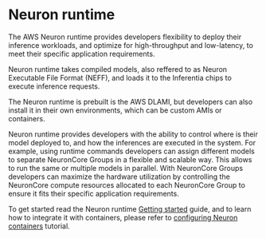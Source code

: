# Neuron runtime


The AWS Neuron runtime provides developers flexibility to deploy their inference workloads, and optimize for high-throughput and low-latency, to meet their specific application requirements. 

Neuron runtime takes compiled models, also reffered to as Neuron Executable File Format (NEFF), and loads it to the Inferentia chips to execute inference requests.  

The Neuron runtime is prebuilt is the AWS DLAMI, but developers can also install it in their own environments, which can be custom AMIs or containers. 

Neuron runtime provides developers with the ability to control where is their model deployed to, and how the inferences are executed in the system. For example, using runtime commands developers can assign different models to separate NeuronCore Groups in a flexible and scalable way. This allows to run the same or multiple models in parallel. With NeuronCore Groups developers can maximize the hardware utilization by controlling the NeuronCore compute resources allocated to each NeuronCore Group to ensure it fits their specific application requirements.

To get started read the Neuron runtime [Getting started](./nrt_start.md) guide, and to learn how to integrate it with containers, please refer to [configuring Neuron containers](./tutorial-containers.md) tutorial. 
